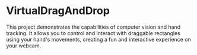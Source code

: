 # VirtualDragAndDrop
This project demonstrates the capabilities of computer vision and hand tracking. It allows you to control and interact with draggable rectangles using your hand's movements, creating a fun and interactive experience on your webcam.
